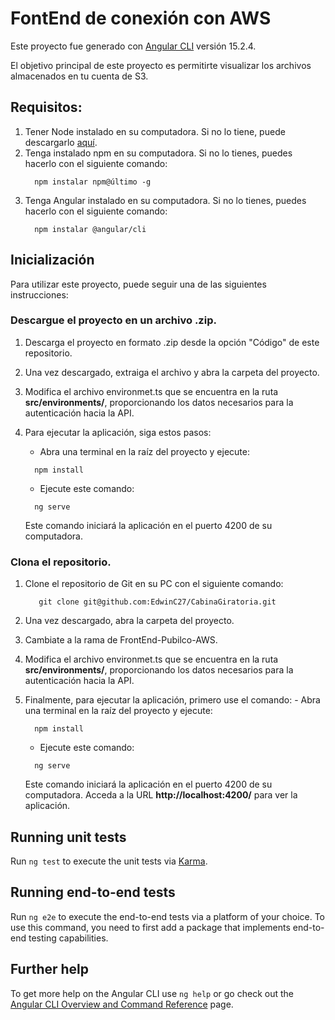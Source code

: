 # FontEnd de conexión con AWS

Este proyecto fue generado con [Angular CLI](https://github.com/angular/angular-cli) versión 15.2.4.

El objetivo principal de este proyecto es permitirte visualizar los archivos almacenados en tu cuenta de S3.

## Requisitos:
1. Tener Node instalado en su computadora. Si no lo tiene, puede descargarlo <a href="https://nodejs.org/en/">aquí</a>.
2. Tenga instalado npm en su computadora. Si no lo tienes, puedes hacerlo con el siguiente comando:
    ```
      npm instalar npm@último -g
    ```
3. Tenga Angular instalado en su computadora. Si no lo tienes, puedes hacerlo con el siguiente comando:
    ```
      npm instalar @angular/cli
    ```

## Inicialización
Para utilizar este proyecto, puede seguir una de las siguientes instrucciones:

### Descargue el proyecto en un archivo .zip.
1. Descarga el proyecto en formato .zip desde la opción "Código" de este repositorio.
2. Una vez descargado, extraiga el archivo y abra la carpeta del proyecto.
3. Modifica el archivo environmet.ts que se encuentra en la ruta **src/environments/**, proporcionando los datos necesarios para la autenticación hacia la API.
4. Para ejecutar la aplicación, siga estos pasos:
     - Abra una terminal en la raíz del proyecto y ejecute:
      ```
        npm install
      ```
  
      - Ejecute este comando:
      ```
        ng serve
      ```
      Este comando iniciará la aplicación en el puerto 4200 de su computadora.

### Clona el repositorio.
1. Clone el repositorio de Git en su PC con el siguiente comando:
     ```
        git clone git@github.com:EdwinC27/CabinaGiratoria.git
     ```
2. Una vez descargado, abra la carpeta del proyecto.
3. Cambiate a la rama de FrontEnd-Pubilco-AWS.
4. Modifica el archivo environmet.ts que se encuentra en la ruta **src/environments/**, proporcionando los datos necesarios para la autenticación hacia la API.
5. Finalmente, para ejecutar la aplicación, primero use el comando:
       - Abra una terminal en la raíz del proyecto y ejecute:
      ```
        npm install
      ```
  
      - Ejecute este comando:
      ```
        ng serve
      ```
      Este comando iniciará la aplicación en el puerto 4200 de su computadora. Acceda a la URL **http://localhost:4200/** para ver la aplicación.

## Running unit tests

Run `ng test` to execute the unit tests via [Karma](https://karma-runner.github.io).

## Running end-to-end tests

Run `ng e2e` to execute the end-to-end tests via a platform of your choice. To use this command, you need to first add a package that implements end-to-end testing capabilities.

## Further help

To get more help on the Angular CLI use `ng help` or go check out the [Angular CLI Overview and Command Reference](https://angular.io/cli) page.
